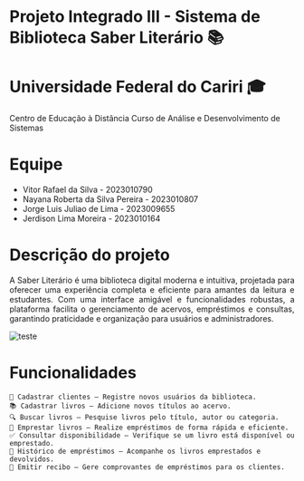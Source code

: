   # Projeto Integrado III - Sistema de Biblioteca Saber Literário 📚

  # Universidade Federal do Cariri 🎓
  Centro de Educação à Distância Curso de Análise e Desenvolvimento de Sistemas

  # Equipe
  * Vitor Rafael da Silva - 2023010790
  * Nayana Roberta da Silva Pereira - 2023010807
  * Jorge Luis Juliao de Lima - 2023009655
  * Jerdison Lima Moreira - 2023010164

  
  # Descrição do projeto 

<p align="justify">
A Saber Literário é uma biblioteca digital moderna e intuitiva, projetada para oferecer uma experiência completa e eficiente para amantes da leitura e estudantes. Com uma interface amigável e funcionalidades robustas, a plataforma facilita o gerenciamento de acervos, empréstimos e consultas, garantindo praticidade e organização para usuários e administradores.


![teste](https://github.com/user-attachments/assets/505759fd-6ea1-4713-b3b7-90afa2f00154)

 # Funcionalidades
   
    📌 Cadastrar clientes – Registre novos usuários da biblioteca.
    📚 Cadastrar livros – Adicione novos títulos ao acervo.
    🔍 Buscar livros – Pesquise livros pelo título, autor ou categoria.
    🔄 Emprestar livros – Realize empréstimos de forma rápida e eficiente.
    ✅ Consultar disponibilidade – Verifique se um livro está disponível ou emprestado.
    📜 Histórico de empréstimos – Acompanhe os livros emprestados e devolvidos.
    🧾 Emitir recibo – Gere comprovantes de empréstimos para os clientes.
</p>
